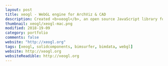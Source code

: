 ```yaml
---
layout: post
title: xeogl - WebGL engine for ArchViz & CAD 
description: Created <b>xeogl</b>, an open source JavaScript library for WebGL-based 3D visualization.<br><br>Users include BIMSurfer, BIMData, SolidComponents, Airsquire, Energie IP, uniZite and Enka Systems.
thumbnail: xeogl/xeogl-mac.png
modified: 2018-19-09
category: portfolio
comments: false
website: "http://xeogl.org"
tags: [xeogl, solidcomponents, bimsurfer, bimdata, webgl]
website: http://xeogl.org
websiteReadible: http://xeogl.org
---
```



